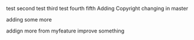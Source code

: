 test
second test
third test
fourth
fifth
Adding Copyright
changing in master


adding some more

addign more from myfeature
improve something
